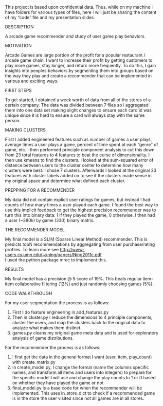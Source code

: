 This project is based upon confidential data. Thus, while on my machine I have folders for various types of files, here I will just be sharing the content of my “code” file and my presentation slides. 

DESCRIPTION

A arcade game recommender and study of user game play behaviors.

MOTIVATION

Arcade Games are large portion of the profit for a popular restaurant / arcade game chain. I want to increase their profit by getting customers to play more games, stay longer, and return more frequently. To do this, I gain insights into peoples behaviors by segmenting them into groups based on the way they play and create a recommender that can be implemented in various and exciting ways. 

FIRST STEPS

To get started, I obtained a week worth of data from all of the stores of a certain company. The data was divided between 7 files so I aggregated them into one data set making slight changes to ensure each card id was unique since it is hard to ensure a card will always stay with the same person. 

MAKING CLUSTERS

First I added engineered features such as number of games a user plays, average times a user plays a game, percent of time spent at each “genre” of game, etc. I then performed principle component analysis to cut this down from 23 total features to 4 features to beat the curse of dimensionality. I then use kmeans to find the clusters. I looked at the sum-squared error of distance between users to the cluster center to determine how many clusters were best. I chose 7 clusters.  Afterwards I looked at the original 23 features with cluster labels added on to see if the clusters made sense in my original space and determine what defined each cluster. 

PREPPING FOR A RECOMMENDER

My data did not contain explicit user ratings for games, but instead I had counts of how many times a user played each game. I found the best way to use this implicit feedback to get the highest precision recommender was to turn this into binary data: 1 if they played the game, 0 otherwise. I then had a user (~380k) by game (330) binary matrix. 

THE RECOMMENDER MODEL

My final model is a SLIM (Sparse Linear Method) recommender. This is predicts topN recommendations by aggregating from user purchase/rating profiles. To learn more see http://www-users.cs.umn.edu/~xning/papers/Ning2011c.pdf  
I used the python package mrec to implement this. 

RESULTS

My final model has a precision @ 5 score of 19%. This beats regular item-item collaborative filtering (12%) and just randomly choosing games (5%). 

CODE WALKTHROUGH

For my user segmentation the process is as follows:

1)	First I do feature engineering in add_features.py                                                                          
2)	Then in cluster.py I reduce the dimensions to 4 principle components, cluster the users, and map the clusters back to the original data to analyze what makes them distinct.                                                                              
3)	games.py cleans my original game meta data and is used for exploratory analysis of game distributions. 

For the recommender the process is as follows: 

1)	I first get the data in the general format I want (user, item, play_count) with create_matrix.py                           
2)	In create_model.py, I change the format  (name the columns specific names, and transform all items and users into integers) to prepare for the specific model I will use and change the play counts to 1 or 0 based on whether they have played the game or not                                                                                                                            
3) final_model.py is a base code for when the recommender will be implemented. This uses in_store_dict to check if a recommended game is in the store the user visited since not all games are in all stores.                    

